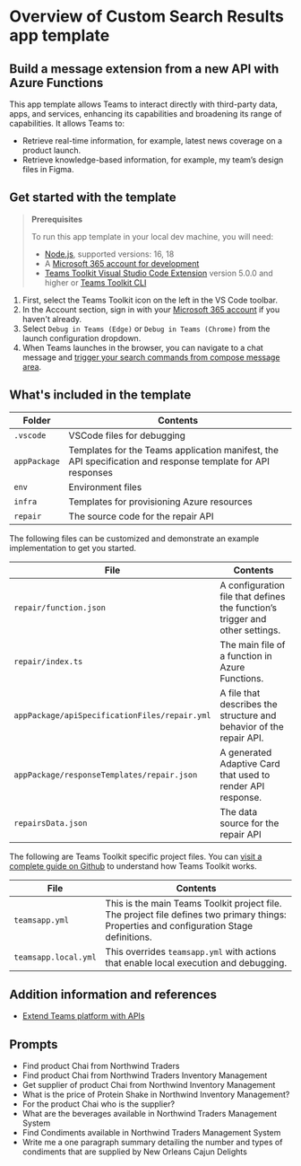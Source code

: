 # Overview of Custom Search Results app template

## Build a message extension from a new API with Azure Functions

This app template allows Teams to interact directly with third-party data, apps, and services, enhancing its capabilities and broadening its range of capabilities. It allows Teams to:

- Retrieve real-time information, for example, latest news coverage on a product launch.
- Retrieve knowledge-based information, for example, my team’s design files in Figma.

## Get started with the template

> **Prerequisites**
>
> To run this app template in your local dev machine, you will need:
>
> - [Node.js](https://nodejs.org/), supported versions: 16, 18
> - A [Microsoft 365 account for development](https://docs.microsoft.com/microsoftteams/platform/toolkit/accounts)
> - [Teams Toolkit Visual Studio Code Extension](https://aka.ms/teams-toolkit) version 5.0.0 and higher or [Teams Toolkit CLI](https://aka.ms/teamsfx-cli)

1. First, select the Teams Toolkit icon on the left in the VS Code toolbar.
2. In the Account section, sign in with your [Microsoft 365 account](https://docs.microsoft.com/microsoftteams/platform/toolkit/accounts) if you haven't already.
3. Select `Debug in Teams (Edge)` or `Debug in Teams (Chrome)` from the launch configuration dropdown.
4. When Teams launches in the browser, you can navigate to a chat message and [trigger your search commands from compose message area](https://learn.microsoft.com/microsoftteams/platform/messaging-extensions/what-are-messaging-extensions?tabs=dotnet#search-commands).

## What's included in the template

| Folder       | Contents                                                                                                    |
| ------------ | ----------------------------------------------------------------------------------------------------------- |
| `.vscode`    | VSCode files for debugging                                                                                  |
| `appPackage` | Templates for the Teams application manifest, the API specification and response template for API responses |
| `env`        | Environment files                                                                                           |
| `infra`      | Templates for provisioning Azure resources                                                                  |
| `repair`     | The source code for the repair API                                                                          |

The following files can be customized and demonstrate an example implementation to get you started.

| File                                          | Contents                                                                     |
| --------------------------------------------- | ---------------------------------------------------------------------------- |
| `repair/function.json`                        | A configuration file that defines the function’s trigger and other settings. |
| `repair/index.ts`                             | The main file of a function in Azure Functions.                              |
| `appPackage/apiSpecificationFiles/repair.yml` | A file that describes the structure and behavior of the repair API.          |
| `appPackage/responseTemplates/repair.json`    | A generated Adaptive Card that used to render API response.                  |
| `repairsData.json`                            | The data source for the repair API                                           |

The following are Teams Toolkit specific project files. You can [visit a complete guide on Github](https://github.com/OfficeDev/TeamsFx/wiki/Teams-Toolkit-Visual-Studio-Code-v5-Guide#overview) to understand how Teams Toolkit works.

| File                 | Contents                                                                                                                                  |
| -------------------- | ----------------------------------------------------------------------------------------------------------------------------------------- |
| `teamsapp.yml`       | This is the main Teams Toolkit project file. The project file defines two primary things: Properties and configuration Stage definitions. |
| `teamsapp.local.yml` | This overrides `teamsapp.yml` with actions that enable local execution and debugging.                                                     |

## Addition information and references

- [Extend Teams platform with APIs](https://aka.ms/teamsfx-api-plugin)

## Prompts
- Find product Chai from Northwind Traders
- Find product Chai from Northwind Traders Inventory Management
- Get supplier of product Chai from Northwind Inventory Management
- What is the price of Protein Shake in Northwind Inventory Management?
- For the product Chai who is the supplier?
- What are the beverages available in Northwind Traders Management System
- Find Condiments available in Northwind Traders Management System
- Write me a one paragraph summary detailing the number and types of condiments that are supplied by New Orleans Cajun Delights